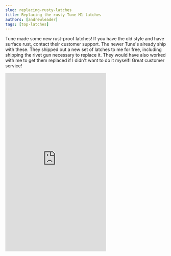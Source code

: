 ```yaml
---
slug: replacing-rusty-latches
title: Replacing the rusty Tune M1 latches
authors: [andrewleader]
tags: [top-latches]
---
```


Tune made some new rust-proof latches! If you have the old style and have surface rust, contact their customer support. The newer Tune's already ship with these. They shipped out a new set of latches to me for free, including shipping the rivet gun necessary to replace it. They would have also worked with me to get them replaced if I didn't want to do it myself! Great customer service!

<iframe width="315" height="560"
src="https://youtube.com/shorts/6_9y8gVMeIs?si=4BuMbs5oq4cte4gQ"
title="YouTube video player"
frameborder="0"
allow="accelerometer; autoplay; clipboard-write; encrypted-media; gyroscope; picture-in-picture; web-share"
allowfullscreen></iframe>